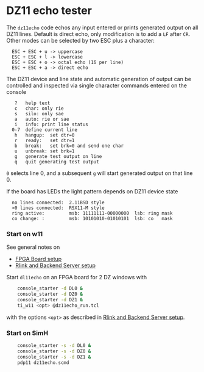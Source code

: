 # DZ11 echo tester

The `dz11echo` code echos any input entered or prints generated output on
all DZ11 lines.
Default is direct echo, only modification is to add a `LF` after `CR`.
Other modes can be selected by two ESC plus a character:
```
  ESC + ESC + u -> uppercase
  ESC + ESC + l -> lowercase
  ESC + ESC + o -> octal echo (16 per line)
  ESC + ESC + a -> direct echo
```
The DZ11 device and line state and automatic generation of output can be
controlled and inspected via single character commands entered on the console
```
   ?   help text
   c   char: only rie
   s   silo: only sae
   a   auto: rie or sae
   i   info: print line status
  0-7  define current line
   h   hangup:  set dtr=0
   r   ready:   set dtr=1
   b   break:   set brk=0 and send one char
   u   unbreak: set brk=1
   g   generate test output on line
   q   quit generating test output
```
`0` selects line 0, and a subsequent `g` will start generated output on that
line 0.

If the board has LEDs the light pattern depends on DZ11 device state
```
  no lines connected:  2.11BSD style
  >0 lines connected:  RSX11-M style
  ring active:         msb: 11111111-00000000  lsb: ring mask
  co change: :         msb: 10101010-01010101  lsb: co   mask
```

### Start on w11
See general notes on
- [FPGA Board setup](../../../doc/w11a_board_connection.md)
- [Rlink and Backend Server setup](../../../doc/w11a_backend_setup.md)

Start `dl11echo` on an FPGA board for 2 DZ windows with
```bash
    console_starter -d DL0 &
    console_starter -d DZ0 &
    console_starter -d DZ1 &
    ti_w11 <opt> @dz11echo_run.tcl
```
with the options `<opt>` as described in
[Rlink and Backend Server setup](../../../doc/w11a_backend_setup.md).

### Start on SimH
```bash
    console_starter -s -d DL0 &
    console_starter -s -d DZ0 &
    console_starter -s -d DZ1 &
    pdp11 dz11echo.scmd
```
